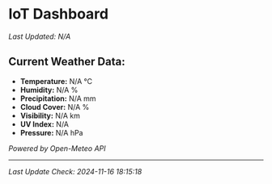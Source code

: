
# IoT Dashboard

_Last Updated: N/A_

## Current Weather Data:
- **Temperature:** N/A °C
- **Humidity:** N/A %
- **Precipitation:** N/A mm
- **Cloud Cover:** N/A %
- **Visibility:** N/A km
- **UV Index:** N/A
- **Pressure:** N/A hPa

*Powered by Open-Meteo API*

---

_Last Update Check: 2024-11-16 18:15:18_
